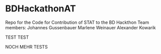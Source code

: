 # BDHackathonAT
Repo for the Code for Contribution of STAT to the BD Hackthon
Team members:
Johannes Gussenbauer
Marlene Weinauer
Alexander Kowarik

TEST TEST


NOCH MEHR TESTS
